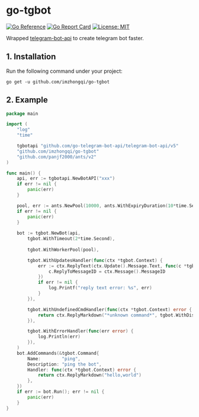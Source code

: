 # go-tgbot

[![Go Reference](https://pkg.go.dev/badge/github.com/imzhongqi/go-tgbot.svg)](https://pkg.go.dev/github.com/imzhongqi/go-tgbot)
[![Go Report Card](https://goreportcard.com/badge/github.com/imzhongqi/go-tgbot)](https://goreportcard.com/report/github.com/imzhongqi/go-tgbot)
[![License: MIT](https://img.shields.io/badge/License-MIT-yellow.svg)](https://opensource.org/licenses/MIT)

Wrapped [telegram-bot-api](https://github.com/go-telegram-bot-api/telegram-bot-api) to create telegram bot faster.

## 1. Installation

Run the following command under your project:

```
go get -u github.com/imzhongqi/go-tgbot
```

## 2. Example

```go
package main

import (
	"log"
	"time"

	tgbotapi "github.com/go-telegram-bot-api/telegram-bot-api/v5"
	"github.com/imzhongqi/go-tgbot"
	"github.com/panjf2000/ants/v2"
)

func main() {
	api, err := tgbotapi.NewBotAPI("xxx")
	if err != nil {
		panic(err)
	}

	pool, err := ants.NewPool(10000, ants.WithExpiryDuration(10*time.Second))
	if err != nil {
		panic(err)
	}
	
	bot := tgbot.NewBot(api,
		tgbot.WithTimeout(2*time.Second),
		
		tgbot.WithWorkerPool(pool),

		tgbot.WithUpdatesHandler(func(ctx *tgbot.Context) {
			err := ctx.ReplyText(ctx.Update().Message.Text, func(c *tgbotapi.MessageConfig) {
				c.ReplyToMessageID = ctx.Message().MessageID
			})
			if err != nil {
				log.Printf("reply text error: %s", err)
			}
		}),

		tgbot.WithUndefinedCmdHandler(func(ctx *tgbot.Context) error {
			return ctx.ReplyMarkdown("*unknown command*", tgbot.WithDisableWebPagePreview(false))
		}),

		tgbot.WithErrorHandler(func(err error) {
			log.Println(err)
		}),
	)
	bot.AddCommands(&tgbot.Command{
		Name:        "ping",
		Description: "ping the bot",
		Handler: func(ctx *tgbot.Context) error {
			return ctx.ReplyMarkdown("hello,world")
		},
	})
	if err := bot.Run(); err != nil {
		panic(err)
	}
}
```

